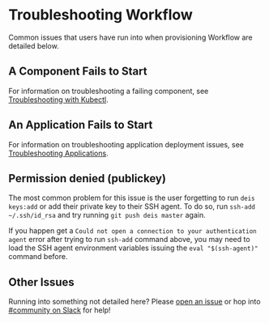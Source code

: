 # Troubleshooting Workflow

Common issues that users have run into when provisioning Workflow are detailed below.

## A Component Fails to Start

For information on troubleshooting a failing component, see
[Troubleshooting with Kubectl][kubectl].

## An Application Fails to Start

For information on troubleshooting application deployment issues, see
[Troubleshooting Applications][troubleshooting-app].


## Permission denied (publickey)

The most common problem for this issue is the user forgetting to run `deis keys:add` or add their
private key to their SSH agent. To do so, run `ssh-add ~/.ssh/id_rsa` and try running
`git push deis master` again.

If you happen get a `Could not open a connection to your authentication agent` 
error after trying to run `ssh-add` command above, you may need to load the SSH
agent environment variables issuing the `eval "$(ssh-agent)"` command before.

## Other Issues

Running into something not detailed here? Please [open an issue][issue] or hop into
[#community on Slack][slack] for help!

[kubectl]: kubectl.md
[issue]: https://github.com/deiscc/workflow/issues/new
[slack]: http://slack.deis.cc/
[troubleshooting-app]: applications.md
